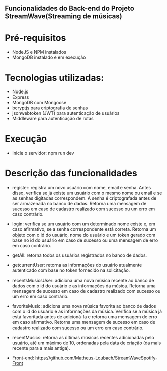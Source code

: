 ## Funcionalidades do Back-end do Projeto StreamWave(Streaming de músicas)

# Pré-requisitos
- NodeJS e NPM instalados
- MongoDB instalado e em execução

# Tecnologias utilizadas:
- Node.js
- Express
- MongoDB com Mongoose
- bcryptjs para criptografia de senhas
- jsonwebtoken (JWT) para autenticação de usuários
- Middleware para autenticação de rotas

# Execução
- Inicie o servidor: npm run dev

# Descrição das funcionalidades

- register: registra um novo usuário com nome, email e senha. Antes disso, verifica se já existe um usuário com o mesmo nome ou email e se as senhas digitadas correspondem. A senha é criptografada antes de ser armazenada no banco de dados. Retorna uma mensagem de sucesso em caso de cadastro realizado com sucesso ou um erro em caso contrário.
- login: verifica se um usuário com um determinado nome existe e, em caso afirmativo, se a senha correspondente está correta. Retorna um objeto com o id do usuário, nome do usuário e um token gerado com base no id do usuário em caso de sucesso ou uma mensagem de erro em caso contrário.
- getAll: retorna todos os usuários registrados no banco de dados.
- getcurrentUser: retorna as informações do usuário atualmente autenticado com base no token fornecido na solicitação.
- recentsMusicsUser: adiciona uma nova música recente ao banco de dados com o id do usuário e as informações da música. Retorna uma mensagem de sucesso em caso de cadastro realizado com sucesso ou um erro em caso contrário.
- favoriteMusic: adiciona uma nova música favorita ao banco de dados com o id do usuário e as informações da música. Verifica se a música já está favoritada antes de adicioná-la e retorna uma mensagem de erro em caso afirmativo. Retorna uma mensagem de sucesso em caso de cadastro realizado com sucesso ou um erro em caso contrário.
- recentMusics: retorna as últimas músicas recentes adicionadas pelo usuário, até um máximo de 10, ordenadas pela data de criação (da mais recente para a mais antiga).

- Front-end: https://github.com/Matheus-Loubach/StreamWaveSpotify-Front
